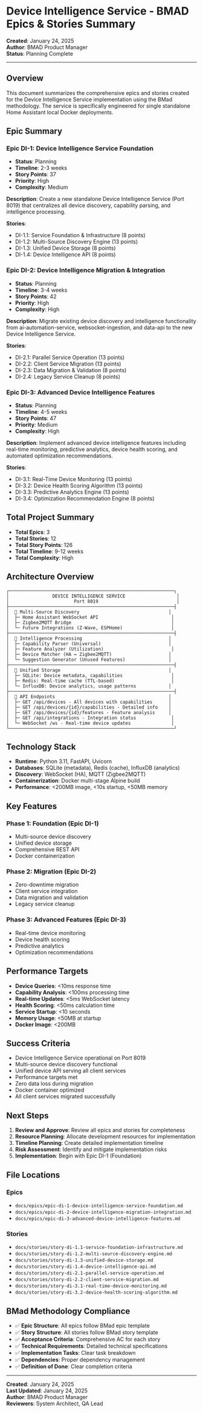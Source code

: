# Device Intelligence Service - BMAD Epics & Stories Summary

**Created**: January 24, 2025  
**Author**: BMAD Product Manager  
**Status**: Planning Complete  

---

## Overview

This document summarizes the comprehensive epics and stories created for the Device Intelligence Service implementation using the BMad methodology. The service is specifically engineered for single standalone Home Assistant local Docker deployments.

## Epic Summary

### Epic DI-1: Device Intelligence Service Foundation
- **Status**: Planning
- **Timeline**: 2-3 weeks
- **Story Points**: 37
- **Priority**: High
- **Complexity**: Medium

**Description**: Create a new standalone Device Intelligence Service (Port 8019) that centralizes all device discovery, capability parsing, and intelligence processing.

**Stories**:
- DI-1.1: Service Foundation & Infrastructure (8 points)
- DI-1.2: Multi-Source Discovery Engine (13 points)
- DI-1.3: Unified Device Storage (8 points)
- DI-1.4: Device Intelligence API (8 points)

### Epic DI-2: Device Intelligence Migration & Integration
- **Status**: Planning
- **Timeline**: 3-4 weeks
- **Story Points**: 42
- **Priority**: High
- **Complexity**: High

**Description**: Migrate existing device discovery and intelligence functionality from ai-automation-service, websocket-ingestion, and data-api to the new Device Intelligence Service.

**Stories**:
- DI-2.1: Parallel Service Operation (13 points)
- DI-2.2: Client Service Migration (13 points)
- DI-2.3: Data Migration & Validation (8 points)
- DI-2.4: Legacy Service Cleanup (8 points)

### Epic DI-3: Advanced Device Intelligence Features
- **Status**: Planning
- **Timeline**: 4-5 weeks
- **Story Points**: 47
- **Priority**: Medium
- **Complexity**: High

**Description**: Implement advanced device intelligence features including real-time monitoring, predictive analytics, device health scoring, and automated optimization recommendations.

**Stories**:
- DI-3.1: Real-Time Device Monitoring (13 points)
- DI-3.2: Device Health Scoring Algorithm (13 points)
- DI-3.3: Predictive Analytics Engine (13 points)
- DI-3.4: Optimization Recommendation Engine (8 points)

## Total Project Summary

- **Total Epics**: 3
- **Total Stories**: 12
- **Total Story Points**: 126
- **Total Timeline**: 9-12 weeks
- **Total Complexity**: High

## Architecture Overview

```
┌─────────────────────────────────────────────────────────────┐
│                DEVICE INTELLIGENCE SERVICE                   │
│                        Port 8019                             │
├─────────────────────────────────────────────────────────────┤
│  📡 Multi-Source Discovery                                 │
│  ├─ Home Assistant WebSocket API                           │
│  ├─ Zigbee2MQTT Bridge                                     │
│  └─ Future Integrations (Z-Wave, ESPHome)                  │
├─────────────────────────────────────────────────────────────┤
│  🧠 Intelligence Processing                                │
│  ├─ Capability Parser (Universal)                         │
│  ├─ Feature Analyzer (Utilization)                         │
│  ├─ Device Matcher (HA ↔ Zigbee2MQTT)                     │
│  └─ Suggestion Generator (Unused Features)                │
├─────────────────────────────────────────────────────────────┤
│  💾 Unified Storage                                        │
│  ├─ SQLite: Device metadata, capabilities                  │
│  ├─ Redis: Real-time cache (TTL-based)                     │
│  └─ InfluxDB: Device analytics, usage patterns            │
├─────────────────────────────────────────────────────────────┤
│  🔌 API Endpoints                                          │
│  ├─ GET /api/devices - All devices with capabilities      │
│  ├─ GET /api/devices/{id}/capabilities - Detailed info    │
│  ├─ GET /api/devices/{id}/features - Feature analysis     │
│  ├─ GET /api/integrations - Integration status             │
│  └─ WebSocket /ws - Real-time device updates               │
└─────────────────────────────────────────────────────────────┘
```

## Technology Stack

- **Runtime**: Python 3.11, FastAPI, Uvicorn
- **Databases**: SQLite (metadata), Redis (cache), InfluxDB (analytics)
- **Discovery**: WebSocket (HA), MQTT (Zigbee2MQTT)
- **Containerization**: Docker multi-stage Alpine build
- **Performance**: <200MB image, <10s startup, <50MB memory

## Key Features

### Phase 1: Foundation (Epic DI-1)
- Multi-source device discovery
- Unified device storage
- Comprehensive REST API
- Docker containerization

### Phase 2: Migration (Epic DI-2)
- Zero-downtime migration
- Client service integration
- Data migration and validation
- Legacy service cleanup

### Phase 3: Advanced Features (Epic DI-3)
- Real-time device monitoring
- Device health scoring
- Predictive analytics
- Optimization recommendations

## Performance Targets

- **Device Queries**: <10ms response time
- **Capability Analysis**: <100ms processing time
- **Real-time Updates**: <5ms WebSocket latency
- **Health Scoring**: <50ms calculation time
- **Service Startup**: <10 seconds
- **Memory Usage**: <50MB at startup
- **Docker Image**: <200MB

## Success Criteria

- Device Intelligence Service operational on Port 8019
- Multi-source device discovery functional
- Unified device API serving all client services
- Performance targets met
- Zero data loss during migration
- Docker container optimized
- All client services migrated successfully

## Next Steps

1. **Review and Approve**: Review all epics and stories for completeness
2. **Resource Planning**: Allocate development resources for implementation
3. **Timeline Planning**: Create detailed implementation timeline
4. **Risk Assessment**: Identify and mitigate implementation risks
5. **Implementation**: Begin with Epic DI-1 (Foundation)

## File Locations

### Epics
- `docs/epics/epic-di-1-device-intelligence-service-foundation.md`
- `docs/epics/epic-di-2-device-intelligence-migration-integration.md`
- `docs/epics/epic-di-3-advanced-device-intelligence-features.md`

### Stories
- `docs/stories/story-di-1.1-service-foundation-infrastructure.md`
- `docs/stories/story-di-1.2-multi-source-discovery-engine.md`
- `docs/stories/story-di-1.3-unified-device-storage.md`
- `docs/stories/story-di-1.4-device-intelligence-api.md`
- `docs/stories/story-di-2.1-parallel-service-operation.md`
- `docs/stories/story-di-2.2-client-service-migration.md`
- `docs/stories/story-di-3.1-real-time-device-monitoring.md`
- `docs/stories/story-di-3.2-device-health-scoring-algorithm.md`

## BMad Methodology Compliance

- ✅ **Epic Structure**: All epics follow BMad epic template
- ✅ **Story Structure**: All stories follow BMad story template
- ✅ **Acceptance Criteria**: Comprehensive AC for each story
- ✅ **Technical Requirements**: Detailed technical specifications
- ✅ **Implementation Tasks**: Clear task breakdown
- ✅ **Dependencies**: Proper dependency management
- ✅ **Definition of Done**: Clear completion criteria

---

**Created**: January 24, 2025  
**Last Updated**: January 24, 2025  
**Author**: BMAD Product Manager  
**Reviewers**: System Architect, QA Lead
